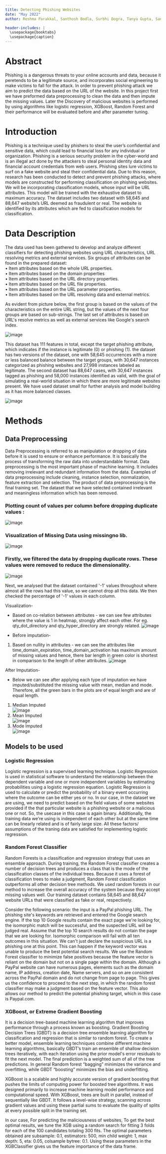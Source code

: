 ```yaml
---
title: Detecting Phishing Websites
date: "May 2022"
author: Reshma Parakkal, Santhosh Bodla, Surbhi Dogra, Tanya Gupta, San José State University

header-includes: |
  \usepackage{booktabs}
  \usepackage{caption}
---
```


# Abstract

Phishing is a dangerous threats to your online accounts and data, because it peretends to be a legitimate source, and incorporates social engineering to make victims
to fall for the attack. In order to prevent phishing attack we aim  to predict the data based on the URL of the website. In this project first we have preformed data preprocessing to clean the data
and then impute the missing values. Later the Discovery of malicious websites is performed by using algorithms like logistic regression, XGBoost, Random Forest and their performance will be evaluated
before and after parameter tuning.

# Introduction
Phishing is a technique used by phishers to steal the user’s confidential and sensitive data, which could lead to financial loss for any individual or organization. Phishing is a serious security problem in the cyber-world and is an illegal act done by the attackers to steal personal identity data and financial account credentials from web users. Phishing sites lure victims to surf on a fake website and steal their confidential data. Due to this reason, research has been conducted to detect and prevent phishing attacks, where models are constructed for performing classification on phishing websites.
We will be incorporating classification models, whose input will be URL attributes. This model will be trained with the exhaustive dataset to maximum accuracy. The dataset includes two dataset with 58,645 and 88,647 website’s URL deemed as fraudulent or real. The website is identified by its attributes which are fed to classification models for classification.

   
# Data Description
The data used has been gathered to develop and analyze different classifiers for detecting phishing websites using URL characteristics, URL resolving metrics and external services. Six groups of 
attributes can be found in the prepared dataset:\
  • Item attributes based on the whole URL properties.\
  • Item attributes based on the domain properties\
  • Item attributes based on the URL directory properties.\
  • Item attributes based on the URL file properties.\
  • Item attributes based on the URL parameter properties.\
  • Item attributes based on the URL resolving data and external metrics.
  
 As evident from picture below, the first group is based on the values of the characteristics on the entire URL string, but the values of the next four groups are based on sub-strings. The
last set of attributes is based on URL's resolve metrics as well as external services like Google's search index.

![image](https://user-images.githubusercontent.com/90728105/167979436-fcd7ba8f-8a1d-4a4f-9162-90fcc1443008.png)

This dataset has 111 features in total, except the target phishing attribute, which indicates if the instance is legitimate (0) or phishing (1). the dataset has two versions of the 
dataset, one with 58,645 occurrences with a more or less balanced balance between the target groups, with 30,647 instances categorized as phishing websites and 27,998 
instances labeled as legitimate. The second dataset has 88,647 cases, with 30,647 instances tagged as phishing and 58,000 instances identified as valid, with the goal of simulating a 
real-world situation in which there are more legitimate websites present. We have used dataset small for further analysis and model building as it has more balanced classes.
 
 ![image](https://user-images.githubusercontent.com/90728105/167975120-764f9474-f59b-4044-ab89-a44287ca6433.png)

# Methods

## Data Preprocessing
Data Preprocessing is referred to as manipulation or dropping of data before it is used to ensure or enhance performance. It is basically the process of transforming the raw data into understandable format. Data preprocessing is the most important phase of machine learning. It includes removing irrelevant and redundant information from the data. Examples of data preprocessing include cleaning, instance selection, normalization, feature extraction and selection. The product of data preprocessing is the final training set. The dataset that we have selected contained irrelevant and meaningless information which has been removed.

### Plotting count of values per column before dropping duplicate values :
![image](https://user-images.githubusercontent.com/25512807/168695237-a0fd311a-93f7-4101-9108-67ee5b36ac98.png)


### Visualization of Missing Data using missingno lib.
![image](https://user-images.githubusercontent.com/25512807/168695331-054c4d98-5055-4205-a5d5-09eb48ed0b04.png)


### Firstly, we filtered the data by dropping duplicate rows. These values were removed to reduce the dimensionality.
![image](https://user-images.githubusercontent.com/25512807/168695377-3d86bdaf-9ae0-450f-9e80-f95081d1fc46.png)

Next, we analysed that the dataset contained '-1' values throughout where almost all the rows had this value, so we cannot drop all this data. We then checked the percentage of '-1' values in each column.


Visualization-
- Based on co-relation between attributes - we can see few attributes where the value is 1 in heatmap, strongly affect each other. For eg. qty_dot_directory and  qty_hyper_directory are strongly related.
![image](https://user-images.githubusercontent.com/90728105/167982711-845f3513-2fe7-41f8-ba22-df98429f959d.png)

- Before imputation-
 1. Based on nullity in attributes - we can see the attributes like time_domain_expiration, time_domain_activation has maximum amount of missing values and hence, there bar length in green color is shortest in comparison to the length of other attributes.
![image](https://user-images.githubusercontent.com/90728105/167983099-0a990332-8f99-41a7-af1a-eb28c0a19aa4.png)

After Imputation-
- Below we can see after applying each type of imputation we have imputed/substituted the missing value with mean, median and mode. Therefore, all the green bars in the plots are of equal length and are of equal length.
1. Median Imputed\
![image](https://user-images.githubusercontent.com/90728105/167984027-e25f0024-5fb0-4b2d-ba2b-99e61c2519c1.png)
2. Mean Imputed\
![image](https://user-images.githubusercontent.com/90728105/167984332-7a69a27a-1833-4b2e-8309-470d056bdff6.png)
3. Mode Imputed\
![image](https://user-images.githubusercontent.com/90728105/167984112-0e5a96d8-b675-4794-acba-1750056146a2.png)

## Models to be used
### Logistic Regression

Logistic regression is a supervised learning technique. Logistic Regression is used in statistical software to understand the relationship between the dependent variable and one or more independent variables by estimating probabilities using a logistic regression equation. Logistic Regression is used to calculate or predict the probability of a binary event occurring where the outcome can be either yes or no. In our case, in the dataset we are using, we need to predict based on the field values of some websites provided if the that particular website is a phishing website or a malicious one or not. So, the usecase in this case is again binary. Additionally, the training data we're using is independent of each other but at the same time can be linearly related and is of fairly large size. All these factors/ assumptions of the traning data are satisfied for implementing logistic regression.

### Random Forest Classifier
Random Forests is a classification and regression strategy that uses an ensemble approach. During training, the Random Forest classifier creates a number of decision trees and produces a class that is the mode of the classification classes of the individual trees. Because it uses a forest of classification trees to make a judgment, Random Forest classification outperforms all other decision tree methods. We used random forests in our method to increase the overall accuracy of the system because they accept missing values well. Our training dataset contains 58,645 and 88,647 website URLs that were classified as fake or real, respectively.

Consider the following scenario: the input is a PayPal phishing URL. The phishing site's keywords are retrieved and entered the Google search engine. If the top 10 Google results contain the exact page we're looking for, the isomorphic match will be successful, and the suspected URL will be judged real. Assume that the top 10 search results do not contain the page that we are looking for. Isomorphic comparison will fail with all ten outcomes in this situation. We can't just declare the suspicious URL is a phishing one at this point. This can happen if the keyword vector was unable to produce the best potential search results. We use the Random Forest classifier to minimize false positives because the feature vector is reliant on the domain but not on a single page within the domain. Although a PayPal website can have numerous pages, elements such as the domain name, IP address, creation date, Name servers, and so on are consistent across the PayPal domain and do not change from page to page. This gives us the confidence to proceed to the next step, in which the random forest classifier may make a judgment based on the feature vector. This also allows our method to predict the potential phishing target, which in this case is Paypal.com.

### XGBoost, or Extreme Gradient Boosting
It is a decision tree-based machine learning algorithm that improves performance through a process known as boosting. Gradient Boosting Decision Trees (GBDT) is a decision tree ensemble learning algorithm for classification and regression that is similar to random forest. To create a better model, ensemble learning techniques combine different machine learning algorithms, basically GBDT’s train an ensemble of shallow decision trees iteratively, with each iteration using the prior model's error residuals to fit the next model. The final prediction is a weighted sum of all of the tree predictions. In general Random forest “bagging” minimizes the variance and overfitting, while GBDT “boosting” minimizes the bias and underfitting.

XGBoost is a scalable and highly accurate version of gradient boosting that pushes the limits of computing power for boosted tree algorithms. It was designed primarily to increase machine learning model performance and computational speed. With XGBoost, trees are built in parallel, instead of sequentially like GBDT. It follows a level-wise strategy, scanning across gradient values and using these partial sums to evaluate the quality of splits at every possible split in the training set.

In our case, For predicting the maliciousness of websites, To get the best optimal results, we tune the XGB using a random search for fitting 3 folds for each of the 100 candidates totaling 300 fits. The optimal parameters obtained are subsample: 0.1, estimators: 500, min child weight: 1, max depth: 5, eta: 0.05, colsample bytree: 0.1. Using these parameters in the XGBClassifier gives us the feature importance of the data frame.
